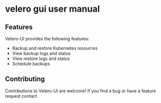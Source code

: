 
# velero gui user manual































## Features
Velero-UI provides the following features:

* Backup and restore Kubernetes resources
* View backup logs and status
* View restore logs and status
* Schedule backups




## Contributing
Contributions to Velero-UI are welcome! If you find a bug or have a feature request contact
